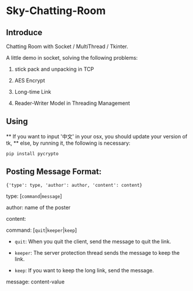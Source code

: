 # Sky-Chatting-Room

## Introduce

Chatting Room with Socket / MultiThread / Tkinter.

A little demo in socket, solving the following problems:

1. stick pack and unpacking in TCP

2. AES Encrypt

3. Long-time Link

4. Reader-Writer Model in Threading Management

## Using

** If you want to input '中文' in your osx, you should update your version of tk, ** else, by running it, the following is necessary:

```
pip install pycrypto
```

## Posting Message Format:

`{'type': type, 'author': author, 'content': content}`

type: <string>\[`command`|`message`\]

author: <string> name of the poster

content:<string>

  command: \[`quit`|`keeper`|`keep`\]
  
   - `quit`: When you quit the client, send the message to quit the link.
   
   - `keeper`: The server protection thread sends the message to keep the link.
   
   - `keep`: If you want to keep the long link, send the message.
   
  message: content-value